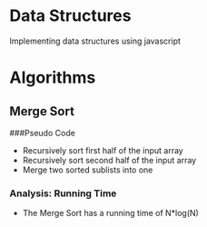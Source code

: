 # Data Structures
Implementing data structures using javascript

# Algorithms
## Merge Sort

###Pseudo Code
- Recursively sort first half of the input array
- Recursively sort second half of the input array
- Merge two sorted sublists into one

### Analysis: Running Time
- The Merge Sort has a running time of N*log(N) 

